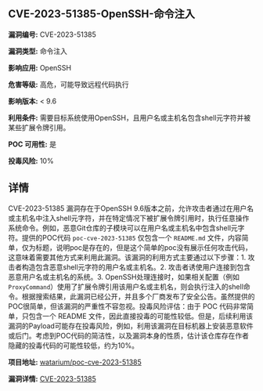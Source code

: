 ## CVE-2023-51385-OpenSSH-命令注入

**漏洞编号:** CVE-2023-51385

**漏洞类型:** 命令注入

**影响应用:** OpenSSH

**危害等级:** 高危，可能导致远程代码执行

**影响版本:** < 9.6

**利用条件:** 需要目标系统使用OpenSSH，且用户名或主机名包含shell元字符并被某些扩展令牌引用。

**POC 可用性:** 是

**投毒风险:** 10%

## 详情

CVE-2023-51385 漏洞存在于OpenSSH 9.6版本之前，允许攻击者通过在用户名或主机名中注入shell元字符，并在特定情况下被扩展令牌引用时，执行任意操作系统命令。例如，恶意Git仓库的子模块可以在用户名或主机名中包含shell元字符。提供的POC代码 `poc-cve-2023-51385`  仅包含一个 `README.md` 文件，内容简单，仅为标题，说明poc是存在的，但是这个简单的poc没有展示任何攻击代码，这意味着需要其他方式来利用此漏洞。该漏洞的利用方式主要通过以下步骤：1.  攻击者构造包含恶意shell元字符的用户名或主机名。2.  攻击者诱使用户连接到包含恶意用户名或主机名的系统。3.  OpenSSH处理连接时，如果相关配置（例如 `ProxyCommand`）使用了扩展令牌引用该用户名或主机名，则会执行注入的shell命令。根据搜索结果，此漏洞已经公开，并且多个厂商发布了安全公告。虽然提供的POC很简单，但该漏洞的严重性不容忽视。投毒风险评估：由于 POC 代码非常简单，只包含一个 README 文件，因此直接投毒的可能性较低。但是，后续利用该漏洞的Payload可能存在投毒风险，例如，利用该漏洞在目标机器上安装恶意软件或后门。考虑到POC代码的简洁性，以及漏洞本身的性质，估计该仓库存在作者隐藏的投毒代码的可能性较低，约为10%。

**项目地址:** [watarium/poc-cve-2023-51385](https://github.com/watarium/poc-cve-2023-51385)

**漏洞详情:** [CVE-2023-51385](https://nvd.nist.gov/vuln/detail/CVE-2023-51385)